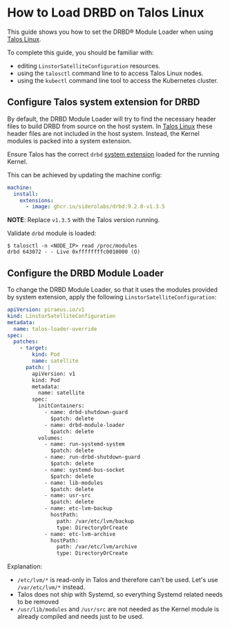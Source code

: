 # How to Load DRBD on Talos Linux

This guide shows you how to set the DRBD® Module Loader when using [Talos Linux].

To complete this guide, you should be familiar with:

* editing `LinstorSatelliteConfiguration` resources.
* using the `talosctl` command line to to access Talos Linux nodes.
* using the `kubectl` command line tool to access the Kubernetes cluster.

## Configure Talos system extension for DRBD

By default, the DRBD Module Loader will try to find the necessary header files to build DRBD from source on the host system. In [Talos Linux] these header files are not included in the host system. Instead, the Kernel modules is packed into a system extension.

Ensure Talos has the correct `drbd` [system extension](https://github.com/siderolabs/extensions) loaded for the running Kernel.

This can be achieved by updating the machine config:

```yaml
machine:
  install:
    extensions:
      - image: ghcr.io/siderolabs/drbd:9.2.0-v1.3.5
```
**NOTE**: Replace `v1.3.5` with the Talos version running.

Validate `drbd` module is loaded:
```shell
$ talosctl -n <NODE_IP> read /proc/modules
drbd 643072 - - Live 0xffffffffc0010000 (O)
```

## Configure the DRBD Module Loader

To change the DRBD Module Loader, so that it uses the modules provided by system extension, apply the following `LinstorSatelliteConfiguration`:

```yaml
apiVersion: piraeus.io/v1
kind: LinstorSatelliteConfiguration
metadata:
  name: talos-loader-override
spec:
  patches:
    - target:
        kind: Pod
        name: satellite
      patch: |
        apiVersion: v1
        kind: Pod
        metadata:
          name: satellite
        spec:
          initContainers:
            - name: drbd-shutdown-guard
              $patch: delete
            - name: drbd-module-loader
              $patch: delete
          volumes:
            - name: run-systemd-system
              $patch: delete
            - name: run-drbd-shutdown-guard
              $patch: delete
            - name: systemd-bus-socket
              $patch: delete
            - name: lib-modules
              $patch: delete
            - name: usr-src
              $patch: delete
            - name: etc-lvm-backup
              hostPath:
                path: /var/etc/lvm/backup
                type: DirectoryOrCreate
            - name: etc-lvm-archive
              hostPath:
                path: /var/etc/lvm/archive
                type: DirectoryOrCreate
```

Explanation:

- `/etc/lvm/*` is read-only in Talos and therefore can't be used. Let's use `/var/etc/lvm/*` instead.
- Talos does not ship with Systemd, so everything Systemd related needs to be removed
- `/usr/lib/modules` and `/usr/src` are not needed as the Kernel module is already compiled and needs just to be used.

[Talos Linux]: https://talos.dev
